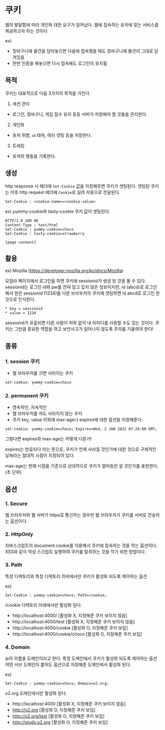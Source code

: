 # 쿠키
웹이 발달함에 따라 개인화 대한 요구가 일어났다.
웹에 접속하는 유저에 맞는 서비스를 제공하고자 하는 것이다.

ex)
- 장바구니에 물건을 담아놓으면 다음에 접속했을 때도 장바구니에 물건이 그대로 담겨있음
- 한번 인증을 해놓으면 다시 접속해도 로그인이 유지됨

## 목적
쿠키는 대표적으로 다음 3가지의 목적을 가진다.

1. 세션 관리
- 로그인, 장바구니, 게임 점수 유지 등등 서버가 저장해야 할 것들을 관리한다.

2. 개인화
- 유저 취향, ui 테마, 여러 셋팅 등을 저장한다.

3. 트래킹
- 유저의 행동을 기록한다.

## 생성
http response 시 헤더에 `Set-Cookie` 값을 지정해주면 쿠키가 셋팅된다.
셋팅된 쿠키는 이후 http request 헤더에 `Cookie`로 실려 자동으로 전달된다.

~~~
Set-Cookie : <cookie-name>=<cookie-value>
~~~

ex)
yummy-cookie와 tasty-cookie 쿠키 값이 셋팅된다.
~~~
HTTP/1.0 200 OK
Content-Type : text/html
Set-Cookie : yummy-cookie=choco
Set-Cookie : tasty-cookie=strawberry

[page content]
~~~

## 활용
ex) Mozilla (https://developer.mozilla.org/ko/docs/Mozilla)

모질라 페이지에서 로그인을 하면 쿠키에 sessionid가 생성 된 것을 볼 수 있다.
sessionid는 로그인 id와 pw를 전혀 담고 있지 않은 정보이지만, 
id (abcd)로 로그인해서 얻은 sessionid (1234)를 다른 브라우저의 쿠키에 셋팅하면 id abcd로 로그인 한 것으로 인식한다.

~~~
* key = sessionid
* value = 1234
~~~

sessionid가 유출되면 다른 사람이 허락 없이 내 아이디를 사용할 수도 있는 것이다.
쿠키는 그만큼 중요한 역할을 하고 보안사고가 일어나지 않도록 주의를 기울여야 한다!

## 종류
### 1. session 쿠키
- 웹 브라우저를 끄면 사라지는 쿠키 

~~~
set-cookie: yummy-cookie=choco
~~~

### 2. permanent 쿠키
- 영속적인, 지속적인
- 웹 브라우저를 꺼도 사라지지 않는 쿠키
- 쿠키 key, value 이외에 max-age나 expires에 대한 옵션을 지정해준다.

~~~
set-cookie: yummy-cookie=choco; Expires=Wed, 2 JAN 2022 07:28:00 GMT;
~~~

그렇다면 expires와 max-age는 어떻게 다른가!

expires는 만료되다 라는 뜻으로, 쿠키가 언제 사라질 것인가에 대한 것으로
구체적인 날짜라는 절대적 시점이 지정되어 있다.

max-age는 현재 시점을 기준으로 상대적으로 쿠키가 얼마동안 살 것인가를 표현한다. (초 단위)

## 옵션
### 1. Secure
웹 브라우저와 웹 서버가 https로 통신하는 경우만 웹 브라우저가 쿠키를 서버로 전송하는 옵션이다.

### 2. HttpOnly
자바스크립트의 document.cookie를 이용해서 쿠키에 접속하는 것을 막는 옵션이다.
XSS와 같이 악성 스크립트 실행하여 쿠키를 탈취하는 것을 막기 위한 방법이다.

### 3. Path
특정 디렉토리와 특정 디렉토리 하위에서만 쿠키가 활성화 되도록 제어하는 옵션

ex)

~~~
Set-Cookie : yummy-cookie=choco; Path=/cookie;
~~~

/cookie 디렉토리 아래에서만 활성화 된다.

- http://localhost:4000/ [활성화 X, 지정해준 쿠키 보이지 않음] 
- http://localhost:4000/test [활성화 X, 지정해준 쿠키 보이지 않음] 
- http://localhost:4000/cookie [활성화 O, 지정해준 쿠키 보임] 
- http://localhost:4000/cookie/choco [활성화 O, 지정해준 쿠키 보임] 

### 4. Domain 
ip의 이름을 도메인이라고 한다.
특정 도메인에서 쿠키가 활성화 되도록 제어하는 옵션
어떤 서브 도메인이 붙어도 옵션으로 지정해준 도메인에서 활성화 된다.

ex)

~~~
Set-Cookie : yummy-cookie=choco; Domain=o2.org;
~~~

o2.org 도메인에서만 활성화 된다.

- http://localhost:4000 [활성화 X, 지정해준 쿠키 보이지 않음] 
- http://o2.org [활성화 O, 지정해준 쿠키 보임] 
- http://o2.org/test [활성화 O, 지정해준 쿠키 보임] 
- http://study.o2.org [활성화 O, 지정해준 쿠키 보임] 